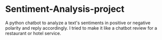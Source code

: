 # Sentiment-Analysis-project
A python chatbot to analyze a text's sentiments in positive or negative polarity and reply accordingly. 
I tried to make it like a chatbot review for a restaurant or hotel service.
